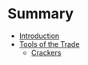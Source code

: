 # Summary

* [Introduction](README.md)
* [Tools of the Trade](c1-tools/tools_of_the_trade.md)
   * [Crackers](crackers.md)

